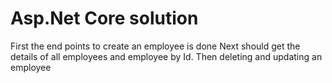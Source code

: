 # Asp.Net Core solution
 First the end points to create an employee is done
 Next should get the details of all employees and employee by Id.
 Then deleting and updating an employee
